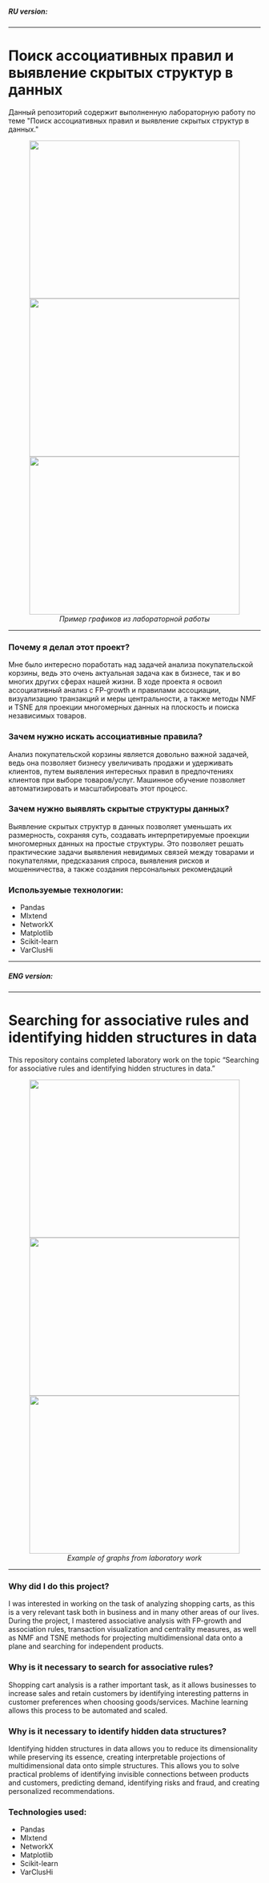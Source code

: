 ##### <p align="left">RU version:</p>
---

# Поиск ассоциативных правил и выявление скрытых структур в данных

Данный репозиторий содержит выполненную лабораторную работу по теме "Поиск ассоциативных правил и выявление скрытых структур в данных."

<div align="center">
<img src="https://github.com/user-attachments/assets/854228cb-f782-4976-84e6-370d97fe6bc4" width="420" height="315">
<img src="https://github.com/user-attachments/assets/c6d0c328-526a-44ed-919b-748f6684bf94" width="420" height="315">
<img src="https://github.com/user-attachments/assets/962b02d1-92fa-464d-94f7-b6f76a3f708d" width="420" height="315"><br>
<em>Пример графиков из лабораторной работы</em>
</div>

---

### Почему я делал этот проект?

Мне было интересно поработать над задачей анализа покупательской корзины, ведь это очень актуальная задача как в бизнесе, так и во многих других сферах нашей жизни. В ходе проекта я освоил ассоциативный анализ с FP-growth и правилами ассоциации, визуализацию транзакций и меры центральности, а также методы NMF и TSNE для проекции многомерных данных на плоскость и поиска независимых товаров.

### Зачем нужно искать ассоциативные правила?

Анализ покупательской корзины является довольно важной задачей, ведь она позволяет бизнесу увеличивать продажи и удерживать клиентов, путем выявления интересных правил в предпочтениях клиентов при выборе товаров/услуг. Машинное обучение позволяет автоматизировать и масштабировать этот процесс.

### Зачем нужно выявлять скрытые структуры данных?

Выявление скрытых структур в данных позволяет уменьшать их размерность, сохраняя суть, создавать интерпретируемые проекции многомерных данных на простые структуры. Это позволяет решать практические задачи выявления невидимых связей между товарами и покупателями, предсказания спроса, выявления рисков и мошенничества, а также создания персональных рекомендаций

### Используемые технологии:
* Pandas
* Mlxtend
* NetworkX
* Matplotlib
* Scikit-learn
* VarClusHi

---
##### <p align="left">ENG version:</p>
---

# Searching for associative rules and identifying hidden structures in data

This repository contains completed laboratory work on the topic “Searching for associative rules and identifying hidden structures in data.”

<div align="center">
<img src="https://github.com/user-attachments/assets/854228cb-f782-4976-84e6-370d97fe6bc4" width="420" height="315">
<img src="https://github.com/user-attachments/assets/c6d0c328-526a-44ed-919b-748f6684bf94" width="420" height="315">
<img src="https://github.com/user-attachments/assets/962b02d1-92fa-464d-94f7-b6f76a3f708d" width="420" height="315"><br>
<em>Example of graphs from laboratory work</em>
</div>

---

### Why did I do this project?

I was interested in working on the task of analyzing shopping carts, as this is a very relevant task both in business and in many other areas of our lives. During the project, I mastered associative analysis with FP-growth and association rules, transaction visualization and centrality measures, as well as NMF and TSNE methods for projecting multidimensional data onto a plane and searching for independent products.

### Why is it necessary to search for associative rules?

Shopping cart analysis is a rather important task, as it allows businesses to increase sales and retain customers by identifying interesting patterns in customer preferences when choosing goods/services. Machine learning allows this process to be automated and scaled.

### Why is it necessary to identify hidden data structures?

Identifying hidden structures in data allows you to reduce its dimensionality while preserving its essence, creating interpretable projections of multidimensional data onto simple structures. This allows you to solve practical problems of identifying invisible connections between products and customers, predicting demand, identifying risks and fraud, and creating personalized recommendations.

### Technologies used:
* Pandas
* Mlxtend
* NetworkX
* Matplotlib
* Scikit-learn
* VarClusHi
